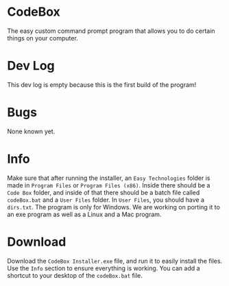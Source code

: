 # CodeBox
The easy custom command prompt program that allows you to do certain things on your computer.
# Dev Log
This dev log is empty because this is the first build of the program!
# Bugs
None known yet.
# Info
Make sure that after running the installer, an ` Easy Technologies ` folder is made in ` Program Files ` or ` Program Files (x86) `. Inside there should be a ` Code Box ` folder, and inside of that there should be a batch file called ` codeBox.bat `  and a ` User Files ` folder. In ` User Files `, you should have a ` dirs.txt `. The program is only for Windows. We are working on porting it to an exe program as well as a Linux and a Mac program.
# Download
  Download the `CodeBox Installer.exe` file, and run it to easily install the files. Use the `Info` section to ensure everything is working. You can add a shortcut to your desktop of the ` codeBox.bat ` file.

